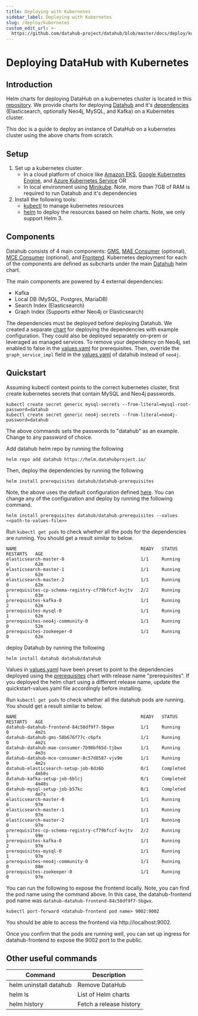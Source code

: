 ```yaml
---
title: Deploying with Kubernetes
sidebar_label: Deploying with Kubernetes
slug: /deploy/kubernetes
custom_edit_url: >-
  https://github.com/datahub-project/datahub/blob/master/docs/deploy/kubernetes.md
---
```


# Deploying DataHub with Kubernetes

## Introduction

Helm charts for deploying DataHub on a kubernetes cluster is located in
this [repository](https://github.com/acryldata/datahub-helm). We provide charts for
deploying [Datahub](https://github.com/acryldata/datahub-helm/tree/master/charts/datahub) and
it's [dependencies](https://github.com/acryldata/datahub-helm/tree/master/charts/prerequisites)
(Elasticsearch, optionally Neo4j, MySQL, and Kafka) on a Kubernetes cluster.

This doc is a guide to deploy an instance of DataHub on a kubernetes cluster using the above charts from scratch.

## Setup

1. Set up a kubernetes cluster
    - In a cloud platform of choice like [Amazon EKS](https://aws.amazon.com/eks),
      [Google Kubernetes Engine](https://cloud.google.com/kubernetes-engine),
      and [Azure Kubernetes Service](https://azure.microsoft.com/en-us/services/kubernetes-service/) OR
    - In local environment using [Minikube](https://minikube.sigs.k8s.io/docs/). Note, more than 7GB of RAM is required
      to run Datahub and it's dependencies
2. Install the following tools:
    - [kubectl](https://kubernetes.io/docs/tasks/tools/) to manage kubernetes resources
    - [helm](https://helm.sh/docs/intro/install/) to deploy the resources based on helm charts. Note, we only support
      Helm 3.

## Components

Datahub consists of 4 main components: [GMS](/docs/metadata-service),
[MAE Consumer](/docs/metadata-jobs/mae-consumer-job) (optional),
[MCE Consumer](/docs/metadata-jobs/mce-consumer-job) (optional), and
[Frontend](/docs/datahub-frontend). Kubernetes deployment for each of the components are
defined as subcharts under the main
[Datahub](https://github.com/acryldata/datahub-helm/tree/master/charts/datahub)
helm chart.

The main components are powered by 4 external dependencies:

- Kafka
- Local DB (MySQL, Postgres, MariaDB)
- Search Index (Elasticsearch)
- Graph Index (Supports either Neo4j or Elasticsearch)

The dependencies must be deployed before deploying Datahub. We created a separate
[chart](https://github.com/acryldata/datahub-helm/tree/master/charts/prerequisites)
for deploying the dependencies with example configuration. They could also be deployed separately on-prem or leveraged
as managed services. To remove your dependency on Neo4j, set enabled to false in
the [values.yaml](https://github.com/acryldata/datahub-helm/blob/master/charts/prerequisites/values.yaml#L54) for
prerequisites. Then, override the `graph_service_impl` field in
the [values.yaml](https://github.com/acryldata/datahub-helm/blob/master/charts/datahub/values.yaml#L63) of datahub
instead of `neo4j`.

## Quickstart

Assuming kubectl context points to the correct kubernetes cluster, first create kubernetes secrets that contain MySQL
and Neo4j passwords.

```(shell)
kubectl create secret generic mysql-secrets --from-literal=mysql-root-password=datahub
kubectl create secret generic neo4j-secrets --from-literal=neo4j-password=datahub
```

The above commands sets the passwords to "datahub" as an example. Change to any password of choice.

Add datahub helm repo by running the following

```(shell)
helm repo add datahub https://helm.datahubproject.io/
```

Then, deploy the dependencies by running the following

```(shell)
helm install prerequisites datahub/datahub-prerequisites
```

Note, the above uses the default configuration
defined [here](https://github.com/acryldata/datahub-helm/blob/master/charts/prerequisites/values.yaml). You can change
any of the configuration and deploy by running the following command.

```(shell)
helm install prerequisites datahub/datahub-prerequisites --values <<path-to-values-file>>
```

Run `kubectl get pods` to check whether all the pods for the dependencies are running. You should get a result similar
to below.

```
NAME                                               READY   STATUS      RESTARTS   AGE
elasticsearch-master-0                             1/1     Running     0          62m
elasticsearch-master-1                             1/1     Running     0          62m
elasticsearch-master-2                             1/1     Running     0          62m
prerequisites-cp-schema-registry-cf79bfccf-kvjtv   2/2     Running     1          63m
prerequisites-kafka-0                              1/1     Running     2          62m
prerequisites-mysql-0                              1/1     Running     1          62m
prerequisites-neo4j-community-0                    1/1     Running     0          52m
prerequisites-zookeeper-0                          1/1     Running     0          62m
```

deploy Datahub by running the following

```(shell)
helm install datahub datahub/datahub
```

Values in [values.yaml](https://github.com/acryldata/datahub-helm/blob/master/charts/datahub/values.yaml)
have been preset to point to the dependencies deployed using
the [prerequisites](https://github.com/acryldata/datahub-helm/tree/master/charts/prerequisites)
chart with release name "prerequisites". If you deployed the helm chart using a different release name, update the
quickstart-values.yaml file accordingly before installing.

Run `kubectl get pods` to check whether all the datahub pods are running. You should get a result similar to below.

```
NAME                                               READY   STATUS      RESTARTS   AGE
datahub-datahub-frontend-84c58df9f7-5bgwx          1/1     Running     0          4m2s
datahub-datahub-gms-58b676f77c-c6pfx               1/1     Running     0          4m2s
datahub-datahub-mae-consumer-7b98bf65d-tjbwx       1/1     Running     0          4m3s
datahub-datahub-mce-consumer-8c57d8587-vjv9m       1/1     Running     0          4m2s
datahub-elasticsearch-setup-job-8dz6b              0/1     Completed   0          4m50s
datahub-kafka-setup-job-6blcj                      0/1     Completed   0          4m40s
datahub-mysql-setup-job-b57kc                      0/1     Completed   0          4m7s
elasticsearch-master-0                             1/1     Running     0          97m
elasticsearch-master-1                             1/1     Running     0          97m
elasticsearch-master-2                             1/1     Running     0          97m
prerequisites-cp-schema-registry-cf79bfccf-kvjtv   2/2     Running     1          99m
prerequisites-kafka-0                              1/1     Running     2          97m
prerequisites-mysql-0                              1/1     Running     1          97m
prerequisites-neo4j-community-0                    1/1     Running     0          88m
prerequisites-zookeeper-0                          1/1     Running     0          97m
```

You can run the following to expose the frontend locally. Note, you can find the pod name using the command above. In
this case, the datahub-frontend pod name was `datahub-datahub-frontend-84c58df9f7-5bgwx`.

```(shell)
kubectl port-forward <datahub-frontend pod name> 9002:9002
```

You should be able to access the frontend via http://localhost:9002.

Once you confirm that the pods are running well, you can set up ingress for datahub-frontend to expose the 9002 port to
the public.

## Other useful commands

| Command | Description | 
|-----|------|
| helm uninstall datahub | Remove DataHub |
| helm ls | List of Helm charts |
| helm history | Fetch a release history | 
